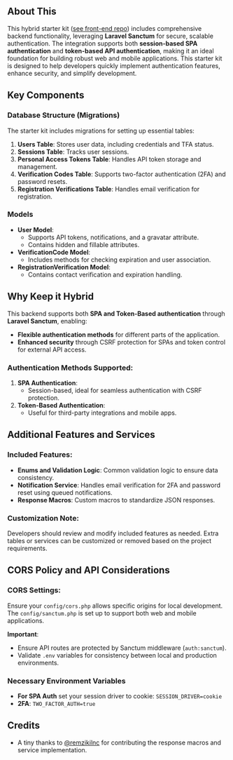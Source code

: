 ## About This

This hybrid starter kit ([see front-end repo](https://github.com/ErikliPizza/QuasarHybridAuth)) includes comprehensive backend functionality, leveraging **Laravel Sanctum** for secure, scalable authentication. The integration supports both **session-based SPA authentication** and **token-based API authentication**, making it an ideal foundation for building robust web and mobile applications. This starter kit is designed to help developers quickly implement authentication features, enhance security, and simplify development.

## Key Components

### Database Structure (Migrations)

The starter kit includes migrations for setting up essential tables:

1. **Users Table**: Stores user data, including credentials and TFA status.
2. **Sessions Table**: Tracks user sessions.
3. **Personal Access Tokens Table**: Handles API token storage and management.
4. **Verification Codes Table**: Supports two-factor authentication (2FA) and password resets.
5. **Registration Verifications Table**: Handles email verification for registration.

### Models

- **User Model**:
    - Supports API tokens, notifications, and a gravatar attribute.
    - Contains hidden and fillable attributes.
- **VerificationCode Model**:
    - Includes methods for checking expiration and user association.
- **RegistrationVerification Model**:
    - Contains contact verification and expiration handling.

## Why Keep it Hybrid

This backend supports both **SPA and Token-Based authentication** through **Laravel Sanctum**, enabling:

- **Flexible authentication methods** for different parts of the application.
- **Enhanced security** through CSRF protection for SPAs and token control for external API access.

### Authentication Methods Supported:

1. **SPA Authentication**:
    - Session-based, ideal for seamless authentication with CSRF protection.
2. **Token-Based Authentication**:
    - Useful for third-party integrations and mobile apps.

## Additional Features and Services

### Included Features:
- **Enums and Validation Logic**: Common validation logic to ensure data consistency.
- **Notification Service**: Handles email verification for 2FA and password reset using queued notifications.
- **Response Macros**: Custom macros to standardize JSON responses.

### Customization Note:
Developers should review and modify included features as needed. Extra tables or services can be customized or removed based on the project requirements.

## CORS Policy and API Considerations

### CORS Settings:
Ensure your `config/cors.php` allows specific origins for local development. The `config/sanctum.php` is set up to support both web and mobile applications.

**Important**:
- Ensure API routes are protected by Sanctum middleware (`auth:sanctum`).
- Validate `.env` variables for consistency between local and production environments.
### Necessary Environment Variables
- **For SPA Auth** set your session driver to cookie: ``SESSION_DRIVER=cookie``
- **2FA**: ``TWO_FACTOR_AUTH=true``

## Credits
- A tiny thanks to [@remzikilnc](https://github.com/remzikilnc) for contributing the response macros and service implementation.
